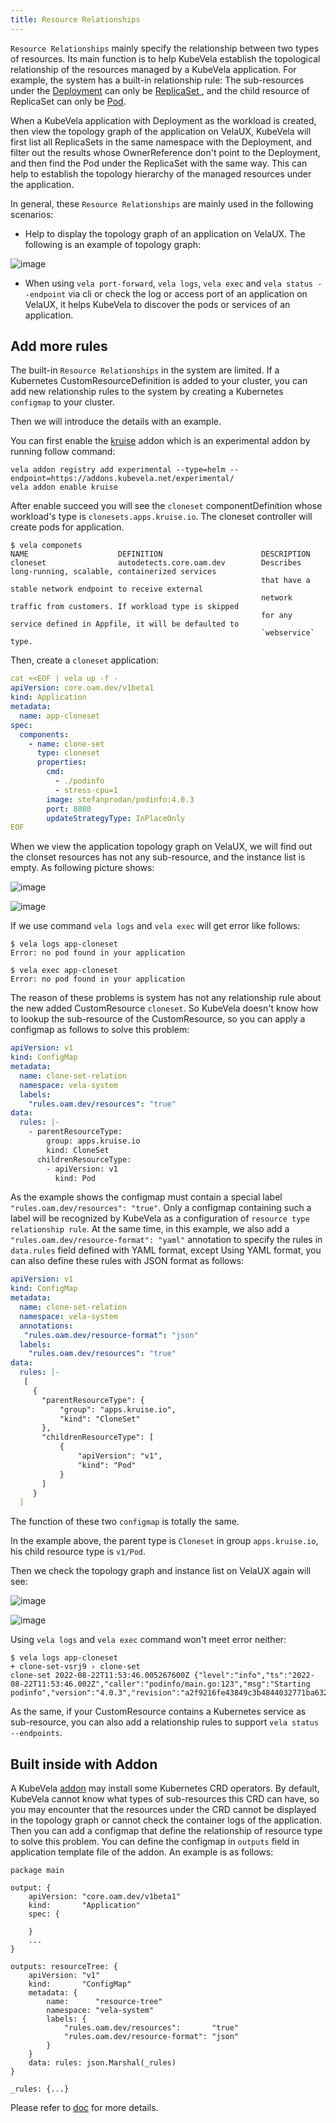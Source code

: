 ```yaml
---
title: Resource Relationships
---
```


`Resource Relationships` mainly specify the relationship between two types of resources. Its main function is to help KubeVela establish the topological relationship of the resources managed by a KubeVela application. For example, the system has a built-in relationship rule: The sub-resources under the [Deployment](https://kubernetes.io/docs/concepts/workloads/controllers/deployment/)  can only be [ReplicaSet ](https://kubernetes.io/docs/concepts/workloads/controllers/replicaset/), and the child resource of ReplicaSet can only be [Pod](https://kubernetes.io/docs/concepts/workloads/pods/ ).

When a KubeVela application with Deployment as the workload is created, then view the topology graph of the application on VelaUX, KubeVela will first list all ReplicaSets in the same namespace with the Deployment, and filter out the results whose OwnerReference don't point to the Deployment, and then find the Pod under the ReplicaSet with the same way. This can help to establish the topology hierarchy of the managed resources under the application.

In general, these `Resource Relationships` are mainly used in the following scenarios:

- Help to display the topology graph of an application on VelaUX. The following is an example of topology graph:

![image](../resources/tree.png)

- When using `vela port-forward`, `vela logs`, `vela exec` and `vela status --endpoint` via cli or check the log or access port of an application on VelaUX, it helps KubeVela to discover the pods or services of an application.

## Add more rules

The built-in `Resource Relationships` in the system are limited. If a Kubernetes CustomResourceDefinition is added to your cluster, you can add new relationship rules to the system by creating a Kubernetes `configmap` to your cluster. 

Then we will introduce the details with an example.

You can first enable the [kruise](https://github.com/kubevela/catalog/tree/master/experimental/addons/kruise) addon which is an experimental addon by running follow command:

```shell
vela addon registry add experimental --type=helm --endpoint=https://addons.kubevela.net/experimental/
vela addon enable kruise
```

After enable succeed you will see the `cloneset` componentDefinition whose  workload's type  is `clonesets.apps.kruise.io`. The cloneset controller will create pods for application.

```shell
$ vela componets
NAME                    DEFINITION                      DESCRIPTION                                                 
cloneset                autodetects.core.oam.dev        Describes long-running, scalable, containerized services    
                                                        that have a stable network endpoint to receive external     
                                                        network traffic from customers. If workload type is skipped 
                                                        for any service defined in Appfile, it will be defaulted to 
                                                        `webservice` type.
```

Then, create a `cloneset` application:

```yaml
cat <<EOF | vela up -f -
apiVersion: core.oam.dev/v1beta1
kind: Application
metadata:
  name: app-cloneset
spec:
  components:
    - name: clone-set
      type: cloneset
      properties:
        cmd:
          - ./podinfo
          - stress-cpu=1
        image: stefanprodan/podinfo:4.0.3
        port: 8080
        updateStrategyType: InPlaceOnly
EOF
```

When we view the application topology graph on VelaUX, we will find out the clonset resources has not any sub-resource, and the instance list is empty. As following picture shows:


![image](../resources/cloneset-before.jpg)

![image](../resources/cloneset-before-pod.jpg)

If we use command `vela logs` and `vela exec` will get error like follows:

```shell
$ vela logs app-cloneset
Error: no pod found in your application
```

```shell
$ vela exec app-cloneset
Error: no pod found in your application
```

The reason of these problems is system has not any relationship rule about the new added CustomResource `cloneset`. So KubeVela doesn't know how to lookup the sub-resource of the CustomResource, so you can apply a configmap as follows to solve this problem:

```yaml
apiVersion: v1
kind: ConfigMap
metadata:
  name: clone-set-relation
  namespace: vela-system
  labels:
    "rules.oam.dev/resources": "true"
data:
  rules: |-
    - parentResourceType:
        group: apps.kruise.io
        kind: CloneSet
      childrenResourceType:
        - apiVersion: v1
          kind: Pod
```

As the example shows the configmap must contain a special label `"rules.oam.dev/resources": "true"`. Only a configmap containing such a label will be recognized by KubeVela as a configuration of `resource type relationship rule`. At the same time, in this example, we also add a `"rules.oam.dev/resource-format": "yaml"` annotation to specify the rules in `data.rules` field defined with YAML format, except Using YAML format, you can also define these rules with JSON format as follows:

```yaml
apiVersion: v1
kind: ConfigMap
metadata:
  name: clone-set-relation
  namespace: vela-system
  annotations:
   "rules.oam.dev/resource-format": "json"
  labels:
    "rules.oam.dev/resources": "true"
data:
  rules: |-
   [
     {
       "parentResourceType": {
           "group": "apps.kruise.io",
           "kind": "CloneSet"
       },
       "childrenResourceType": [
           {
               "apiVersion": "v1",
               "kind": "Pod"
           }
       ]
     }
  ]
```

The function of these two `configmap` is totally the same.

In the example above, the parent type is `Cloneset` in group `apps.kruise.io`, his child resource type is `v1/Pod`.

Then we check the topology graph and instance list on VelaUX again will see:

![image](../resources/cloneset-after.jpg)

![image](../resources/cloneset-after-pod.jpg)

Using `vela logs` and `vela exec` command won't meet error neither:

```shell
$ vela logs app-cloneset
+ clone-set-vsrj9 › clone-set
clone-set 2022-08-22T11:53:46.005267600Z {"level":"info","ts":"2022-08-22T11:53:46.002Z","caller":"podinfo/main.go:123","msg":"Starting podinfo","version":"4.0.3","revision":"a2f9216fe43849c3b4844032771ba632307d8738","port":"9898"}
```

As the same, if your CustomResource contains a Kubernetes service as sub-resource, you can also add a relationship rules to support `vela status --endpoints`.

## Built inside with Addon

A KubeVela [addon](../platform-engineers/addon/intro) may install some Kubernetes CRD operators. By default, KubeVela cannot know what types of sub-resources this CRD can have, so you may encounter that the resources under the CRD cannot be displayed in the topology graph or cannot check the container logs of the application. Then you can add a configmap that define the relationship of resource type to solve this problem. You can define the configmap in `outputs` field in application template file of the addon. An example is as follows:

```cue
package main

output: {
	apiVersion: "core.oam.dev/v1beta1"
	kind:       "Application"
	spec: {
		
	}
	... 
}

outputs: resourceTree: {
	apiVersion: "v1"
	kind:       "ConfigMap"
	metadata: {
		name:      "resource-tree"
		namespace: "vela-system"
		labels: {
			"rules.oam.dev/resources":       "true"
			"rules.oam.dev/resource-format": "json"
		}
	}
	data: rules: json.Marshal(_rules)
}

_rules: {...}
```

Please refer to [doc](../platform-engineers/addon/addon-cue#auxiliary-resources) for more details.
